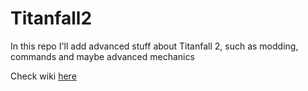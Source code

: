 # Titanfall2
In this repo I'll add advanced stuff about Titanfall 2, such as modding, commands and maybe advanced mechanics

Check wiki [here](https://github.com/Wanty5883/Titanfall2/wiki)
